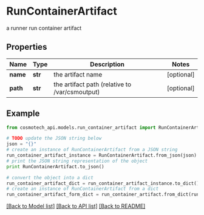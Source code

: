 # RunContainerArtifact

a runner run container artifact

## Properties

Name | Type | Description | Notes
------------ | ------------- | ------------- | -------------
**name** | **str** | the artifact name | [optional] 
**path** | **str** | the artifact path (relative to /var/csmoutput) | [optional] 

## Example

```python
from cosmotech_api.models.run_container_artifact import RunContainerArtifact

# TODO update the JSON string below
json = "{}"
# create an instance of RunContainerArtifact from a JSON string
run_container_artifact_instance = RunContainerArtifact.from_json(json)
# print the JSON string representation of the object
print RunContainerArtifact.to_json()

# convert the object into a dict
run_container_artifact_dict = run_container_artifact_instance.to_dict()
# create an instance of RunContainerArtifact from a dict
run_container_artifact_form_dict = run_container_artifact.from_dict(run_container_artifact_dict)
```
[[Back to Model list]](../README.md#documentation-for-models) [[Back to API list]](../README.md#documentation-for-api-endpoints) [[Back to README]](../README.md)


